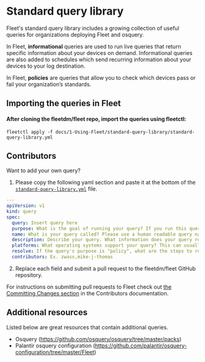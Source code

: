 # Standard query library

Fleet's standard query library includes a growing collection of useful queries for organizations deploying Fleet and osquery.

In Fleet, **informational** queries are used to run live queries that return specific information about your devices on demand. Informational queries are also added to schedules which send recurring information about your devices to your log destination.

In Fleet, **policies** are queries that allow you to check which devices pass or fail your organization’s standards.


## Importing the queries in Fleet

#### After cloning the fleetdm/fleet repo, import the queries using fleetctl:
```
fleetctl apply -f docs/1-Using-Fleet/standard-query-library/standard-query-library.yml
```

## Contributors

Want to add your own query?

1. Please copy the following yaml section and paste it at the bottom of the [`standard-query-library.yml`](./standard-query-library.yml) file.
```yaml
---
apiVersion: v1
kind: query
spec:
  query: Insert query here
  purpose: What is the goal of running your query? If you run this query as a live query or schedule this query, insert "Informational." If this query is used as a policy, insert "Policy."
  name: What is your query called? Please use a human readable query name.
  description: Describe your query. What information does your query reveal or what does your query check?
  platforms: What operating systems support your query? This can usually be determined by the osquery tables included in your query. Heading to the https://osquery.io/schema webpage to see which operating systems are supported by the tables you include.
  resolve: If the query's purpose is "policy", what are the steps to resolve a device that is failing? If the query's purpose is "informational", remove this section.
  contributors: Ex. zwass,mike-j-thomas
```
2. Replace each field and submit a pull request to the fleetdm/fleet GitHub repository.

For instructions on submitting pull requests to Fleet check out [the Committing Changes section](../../3-Contributing/4-Committing-Changes.md#committing-changes) in the Contributors documentation.

## Additional resources

Listed below are great resources that contain additional queries.

- Osquery (https://github.com/osquery/osquery/tree/master/packs)
- Palantir osquery configuration (https://github.com/palantir/osquery-configuration/tree/master/Fleet)

